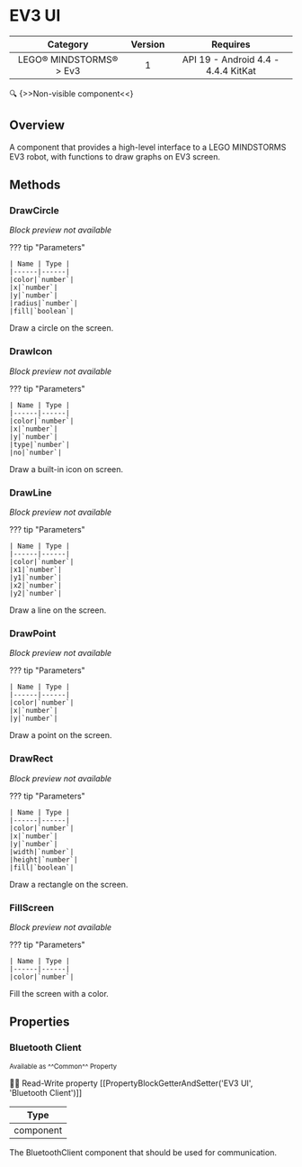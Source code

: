# EV3 UI

| Category | Version | Requires |
|:--------:|:-------:|:--------:|
|LEGO® MINDSTORMS® > Ev3|1|API 19 - Android 4.4 - 4.4.4 KitKat|

:mag: {>>Non-visible component<<}

## Overview

A component that provides a high-level interface to a LEGO MINDSTORMS EV3 robot, with functions to draw graphs on EV3 screen.

## Methods

### DrawCircle

_Block preview not available_

??? tip "Parameters"

    | Name | Type |
    |------|------|
    |color|`number`|
    |x|`number`|
    |y|`number`|
    |radius|`number`|
    |fill|`boolean`|


Draw a circle on the screen.

### DrawIcon

_Block preview not available_

??? tip "Parameters"

    | Name | Type |
    |------|------|
    |color|`number`|
    |x|`number`|
    |y|`number`|
    |type|`number`|
    |no|`number`|


Draw a built-in icon on screen.

### DrawLine

_Block preview not available_

??? tip "Parameters"

    | Name | Type |
    |------|------|
    |color|`number`|
    |x1|`number`|
    |y1|`number`|
    |x2|`number`|
    |y2|`number`|


Draw a line on the screen.

### DrawPoint

_Block preview not available_

??? tip "Parameters"

    | Name | Type |
    |------|------|
    |color|`number`|
    |x|`number`|
    |y|`number`|


Draw a point on the screen.

### DrawRect

_Block preview not available_

??? tip "Parameters"

    | Name | Type |
    |------|------|
    |color|`number`|
    |x|`number`|
    |y|`number`|
    |width|`number`|
    |height|`number`|
    |fill|`boolean`|


Draw a rectangle on the screen.

### FillScreen

_Block preview not available_

??? tip "Parameters"

    | Name | Type |
    |------|------|
    |color|`number`|


Fill the screen with a color.

## Properties

### Bluetooth Client

<small>Available as ^^Common^^ Property</small>

:eyes::pencil: Read-Write property
[[PropertyBlockGetterAndSetter('EV3 UI', 'Bluetooth Client')]]

| Type |
|:----:|
|component|

The BluetoothClient component that should be used for communication.